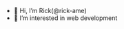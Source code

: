 - 👋 Hi, I’m Rick(@rick-ame)
- 👀 I’m interested in web development

<!---
rick-ast/rick-ast is a ✨ special ✨ repository because its `README.md` (this file) appears on your GitHub profile.
You can click the Preview link to take a look at your changes.
--->
